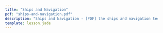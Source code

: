 ```yaml
---
title: "Ships and Navigation"
pdf: "ships-and-navigation.pdf"
description: "Ships and Navigation - [PDF] the ships and navigation techniques of ancient times, especially relating to the voyages of Paul. [AUG 2014]"
template: lesson.jade
---
```

